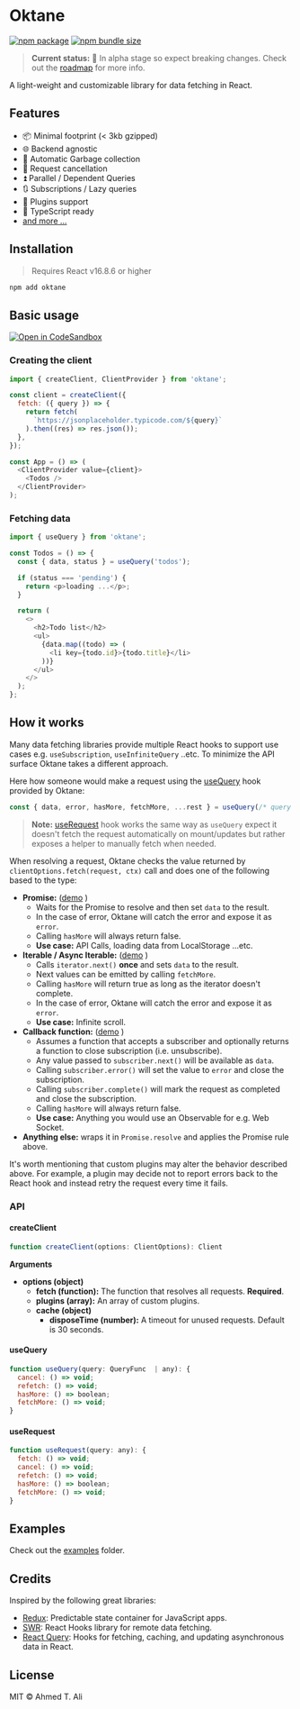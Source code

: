 # Oktane

[![npm package](https://badgen.net/npm/v/oktane)][npm]
[![npm bundle size](https://badgen.net/bundlephobia/minzip/oktane@latest)][bundlephobia]

> **Current status:** 🚧 In alpha stage so expect breaking changes. Check out the [roadmap](https://github.com/z0al/oktane/issues/3) for more info.

A light-weight and customizable library for data fetching in React.

## Features

- 📦 Minimal footprint (< 3kb gzipped)
- 🌐 Backend agnostic
- 🧹 Automatic Garbage collection
- 🔫 Request cancellation
- ⏫ Parallel / Dependent Queries
- 🔃 Subscriptions / Lazy queries
- 🔌 Plugins support
- 💙 TypeScript ready
- [and more ...](./examples)

## Installation

> Requires React v16.8.6 or higher

```sh
npm add oktane
```

## Basic usage

[![Open in CodeSandbox][csb]][basic-demo]

### Creating the client

```javascript
import { createClient, ClientProvider } from 'oktane';

const client = createClient({
  fetch: ({ query }) => {
    return fetch(
      `https://jsonplaceholder.typicode.com/${query}`
    ).then((res) => res.json());
  },
});

const App = () => (
  <ClientProvider value={client}>
    <Todos />
  </ClientProvider>
);
```

### Fetching data

```javascript
import { useQuery } from 'oktane';

const Todos = () => {
  const { data, status } = useQuery('todos');

  if (status === 'pending') {
    return <p>loading ...</p>;
  }

  return (
    <>
      <h2>Todo list</h2>
      <ul>
        {data.map((todo) => (
          <li key={todo.id}>{todo.title}</li>
        ))}
      </ul>
    </>
  );
};
```

## How it works

Many data fetching libraries provide multiple React hooks to support use cases e.g. `useSubscription`, `useInfiniteQuery` ..etc. To minimize the API surface Oktane takes a different approach.

Here how someone would make a request using the [useQuery](#usequery) hook provided by Oktane:

```javascript
const { data, error, hasMore, fetchMore, ...rest } = useQuery(/* query */);
```

> **Note:** [useRequest](#userequest) hook works the same way as `useQuery` expect it doesn't fetch the request automatically on mount/updates but rather exposes a helper to manually fetch when needed.

When resolving a request, Oktane checks the value returned by `clientOptions.fetch(request, ctx)` call and does one of the following based to the type:

- **Promise:** ([demo][basic-demo] )
  - Waits for the Promise to resolve and then set `data` to the result.
  - In the case of error, Oktane will catch the error and expose it as `error`.
  - Calling `hasMore` will always return false.
  - **Use case:** API Calls, loading data from LocalStorage ...etc.
- **Iterable / Async Iterable:**  ([demo][infinite-demo] )
  - Calls `iterator.next()` **once** and sets `data` to the result.
  - Next values can be emitted by calling `fetchMore`.
  - Calling `hasMore` will return true as long as the iterator doesn't complete.
  - In the case of error, Oktane will catch the error and expose it as `error`.
  - **Use case:** Infinite scroll.
- **Callback function:**  ([demo][subscription-demo] )
  - Assumes a function that accepts a subscriber and optionally returns a function to close subscription (i.e. unsubscribe).
  - Any value passed to `subscriber.next()` will be available as `data`.
  - Calling `subscriber.error()` will set the value to `error` and close the subscription.
  - Calling `subscriber.complete()` will mark the request as completed and close the subscription.
  - Calling `hasMore` will always return false.
  - **Use case:** Anything you would use an Observable for e.g. Web Socket.
- **Anything else:** wraps it in `Promise.resolve` and applies the Promise rule above.

It's worth mentioning that custom plugins may alter the behavior described above. For example, a plugin may decide not to report errors back to the React hook and instead retry the request every time it fails.

### API

#### createClient

```javascript
function createClient(options: ClientOptions): Client
```

**Arguments**

- **options (object)**
  - **fetch (function):** The function that resolves all requests. **Required**.
  - **plugins (array):** An array of custom plugins.
  - **cache (object)**
    - **disposeTime (number):** A timeout for unused requests. Default is 30 seconds.

#### useQuery

```javascript
function useQuery(query: QueryFunc  | any): {
  cancel: () => void;
  refetch: () => void;
  hasMore: () => boolean;
  fetchMore: () => void;
}
```

#### useRequest

```javascript
function useRequest(query: any): {
  fetch: () => void;
  cancel: () => void;
  refetch: () => void;
  hasMore: () => boolean;
  fetchMore: () => void;
}
```

## Examples

Check out the [examples](./examples) folder.

## Credits

Inspired by the following great libraries:

- [Redux][redux]: Predictable state container for JavaScript apps.
- [SWR][swr]: React Hooks library for remote data fetching.
- [React Query][react-query]: Hooks for fetching, caching, and updating asynchronous data in React.

## License

MIT © Ahmed T. Ali

[npm]: https://npm.im/oktane
[bundlephobia]: https://bundlephobia.com/result?p=oktane@latest
[redux]: https://github.com/reduxjs/redux
[swr]: https://github.com/zeit/swr
[react-query]: https://github.com/tannerlinsley/react-query/
[csb]: https://img.shields.io/badge/Open%20in-CodeSandbox-blue?style=flat-square&logo=codesandbox
[basic-demo]: https://codesandbox.io/s/github/z0al/oktane/tree/master/examples/basic
[infinite-demo]: https://codesandbox.io/s/github/z0al/oktane/tree/master/examples/infinite
[subscription-demo]: https://codesandbox.io/s/github/z0al/oktane/tree/master/examples/subscription


